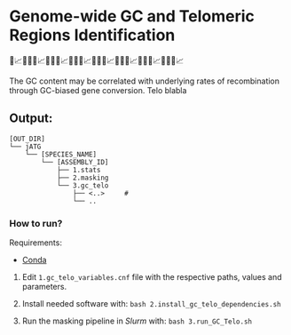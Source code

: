 # Genome-wide GC and Telomeric Regions Identification
🧬📈🧬🔚🧬📈🧬🔚🧬📈🧬🔚🧬📈🧬🔚🧬📈🧬🔚🧬📈🧬🔚🧬📈🧬🔚🧬📈

The GC content may be correlated with underlying rates of recombination through GC-biased gene conversion.
Telo blabla

## Output:
```
[OUT_DIR]
└── jATG
    └── [SPECIES_NAME]
        └── [ASSEMBLY_ID]
            ├── 1.stats
            ├── 2.masking
            └── 3.gc_telo
                ├── <..>     # 
                └── ..

```

### How to run?

Requirements:
* [Conda](https://docs.conda.io)


1) Edit `1.gc_telo_variables.cnf` file with the respective paths, values and parameters.

2) Install needed software with: `bash 2.install_gc_telo_dependencies.sh`

3) Run the masking pipeline in _Slurm_ with: `bash 3.run_GC_Telo.sh`
